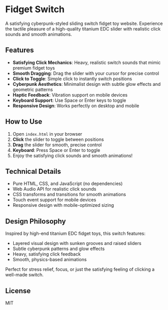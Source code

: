 # Fidget Switch

A satisfying cyberpunk-styled sliding switch fidget toy website. Experience the tactile pleasure of a high-quality titanium EDC slider with realistic click sounds and smooth animations.

## Features

- **Satisfying Click Mechanics**: Heavy, realistic switch sounds that mimic premium fidget toys
- **Smooth Dragging**: Drag the slider with your cursor for precise control
- **Click to Toggle**: Simple click to instantly switch positions
- **Cyberpunk Aesthetics**: Minimalist design with subtle glow effects and geometric patterns
- **Haptic Feedback**: Vibration support on mobile devices
- **Keyboard Support**: Use Space or Enter keys to toggle
- **Responsive Design**: Works perfectly on desktop and mobile

## How to Use

1. Open `index.html` in your browser
2. **Click** the slider to toggle between positions
3. **Drag** the slider for smooth, precise control
4. **Keyboard**: Press Space or Enter to toggle
5. Enjoy the satisfying click sounds and smooth animations!

## Technical Details

- Pure HTML, CSS, and JavaScript (no dependencies)
- Web Audio API for realistic click sounds
- CSS transforms and transitions for smooth animations
- Touch event support for mobile devices
- Responsive design with mobile-optimized sizing

## Design Philosophy

Inspired by high-end titanium EDC fidget toys, this switch features:
- Layered visual design with sunken grooves and raised sliders
- Subtle cyberpunk patterns and glow effects
- Heavy, satisfying click feedback
- Smooth, physics-based animations

Perfect for stress relief, focus, or just the satisfying feeling of clicking a well-made switch.

## License

MIT
